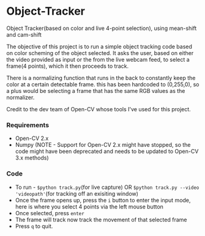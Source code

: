 # Object-Tracker
Object Tracker(based on color and live 4-point selection), using mean-shift and cam-shift

The objective of this project is to run a simple object tracking code based on color scheming of the object selected. It asks the user, based on either the video provided as input or the from the live webcam feed, to select a frame(4 points), which it then proceeds to track.

There is a normalizing function that runs in the back to constantly keep the color at a certain detectable frame. this has been hardcoded to (0,255,0), so a plus would be selecting a frame that has the same RGB values as the normalizer.

Credit to the dev team of Open-CV whose tools I've used for this project.

### Requirements
* Open-CV 2.x
* Numpy
(NOTE - Support for Open-CV 2.x might have stopped, so the code might have been deprecated and needs to be updated to Open-CV 3.x methods)

### Code

* To run - `$python track.py`(for live capture) OR `$python track.py --video 'videopath'`(for tracking off an exisiting window)
* Once the frame opens up, press the `i` button to enter the input mode, here is where you select 4 points via the left mouse button
* Once selected, press `enter`
* The frame will track now track the movement of that selected frame
* Press `q` to quit.
